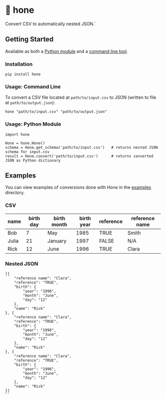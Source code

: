# :knife: hone
Convert CSV to automatically nested JSON.`

## Getting Started
Available as both a [Python module](#usage-python-module) and a [command line tool](#usage-command-line).

### Installation
```
pip install hone
```

### Usage: Command Line
To convert a CSV file located at `path/to/input.csv` to JSON (written to file at `path/to/output.json`):

```
hone "path/to/input.csv" "path/to/output.json"
```

### Usage: Python Module
```
import hone

Hone = hone.Hone()
schema = Hone.get_schema('path/to/input.csv')   # returns nested JSON schema for input.csv
result = Hone.convert('path/to/input.csv')      # returns converted JSON as Python dictionary
```

## Examples

You can view examples of conversions done with Hone in the [examples](/examples) directory.
### CSV
| name  | birth day | birth month | birth year | reference | reference name | 
|-------|-----------|-------------|------------|-----------|----------------| 
| Bob   | 7         | May         | 1985       | TRUE      | Smith          | 
| Julia | 21        | January     | 1997       | FALSE     | N/A            | 
| Rick  | 12        | June        | 1996       | TRUE      | Clara          | 
### Nested JSON
```
[{
	"reference name": "Clara",
	"reference": "TRUE",
	"birth": {
		"year": "1996",
		"month": "June",
		"day": "12"
	},
	"name": "Rick"
}, {
	"reference name": "Clara",
	"reference": "TRUE",
	"birth": {
		"year": "1996",
		"month": "June",
		"day": "12"
	},
	"name": "Rick"
}, {
	"reference name": "Clara",
	"reference": "TRUE",
	"birth": {
		"year": "1996",
		"month": "June",
		"day": "12"
	},
	"name": "Rick"
}]
``
